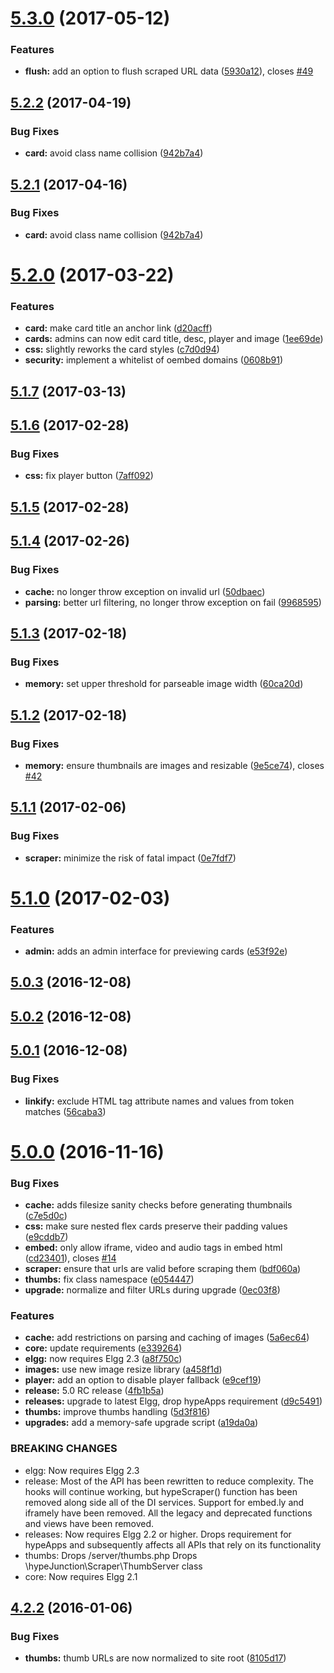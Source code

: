 <a name="5.3.0"></a>
# [5.3.0](https://github.com/hypeJunction/hypeScraper/compare/5.2.2...v5.3.0) (2017-05-12)


### Features

* **flush:** add an option to flush scraped URL data ([5930a12](https://github.com/hypeJunction/hypeScraper/commit/5930a12)), closes [#49](https://github.com/hypeJunction/hypeScraper/issues/49)



<a name="5.2.2"></a>
## [5.2.2](https://github.com/hypeJunction/hypeScraper/compare/5.2.0...v5.2.2) (2017-04-19)


### Bug Fixes

* **card:** avoid class name collision ([942b7a4](https://github.com/hypeJunction/hypeScraper/commit/942b7a4))



<a name="5.2.1"></a>
## [5.2.1](https://github.com/hypeJunction/hypeScraper/compare/5.2.0...v5.2.1) (2017-04-16)


### Bug Fixes

* **card:** avoid class name collision ([942b7a4](https://github.com/hypeJunction/hypeScraper/commit/942b7a4))



<a name="5.2.0"></a>
# [5.2.0](https://github.com/hypeJunction/hypeScraper/compare/5.1.7...v5.2.0) (2017-03-22)


### Features

* **card:** make card title an anchor link ([d20acff](https://github.com/hypeJunction/hypeScraper/commit/d20acff))
* **cards:** admins can now edit card title, desc, player and image ([1ee69de](https://github.com/hypeJunction/hypeScraper/commit/1ee69de))
* **css:** slightly reworks the card styles ([c7d0d94](https://github.com/hypeJunction/hypeScraper/commit/c7d0d94))
* **security:** implement a whitelist of oembed domains ([0608b91](https://github.com/hypeJunction/hypeScraper/commit/0608b91))



<a name="5.1.7"></a>
## [5.1.7](https://github.com/hypeJunction/hypeScraper/compare/5.1.6...v5.1.7) (2017-03-13)




<a name="5.1.6"></a>
## [5.1.6](https://github.com/hypeJunction/hypeScraper/compare/5.1.5...v5.1.6) (2017-02-28)


### Bug Fixes

* **css:** fix player button ([7aff092](https://github.com/hypeJunction/hypeScraper/commit/7aff092))



<a name="5.1.5"></a>
## [5.1.5](https://github.com/hypeJunction/hypeScraper/compare/5.1.4...v5.1.5) (2017-02-28)




<a name="5.1.4"></a>
## [5.1.4](https://github.com/hypeJunction/hypeScraper/compare/5.1.3...v5.1.4) (2017-02-26)


### Bug Fixes

* **cache:** no longer throw exception on invalid url ([50dbaec](https://github.com/hypeJunction/hypeScraper/commit/50dbaec))
* **parsing:** better url filtering, no longer throw exception on fail ([9968595](https://github.com/hypeJunction/hypeScraper/commit/9968595))



<a name="5.1.3"></a>
## [5.1.3](https://github.com/hypeJunction/hypeScraper/compare/5.1.2...v5.1.3) (2017-02-18)


### Bug Fixes

* **memory:** set upper threshold for parseable image width ([60ca20d](https://github.com/hypeJunction/hypeScraper/commit/60ca20d))



<a name="5.1.2"></a>
## [5.1.2](https://github.com/hypeJunction/hypeScraper/compare/5.1.1...v5.1.2) (2017-02-18)


### Bug Fixes

* **memory:** ensure thumbnails are images and resizable ([9e5ce74](https://github.com/hypeJunction/hypeScraper/commit/9e5ce74)), closes [#42](https://github.com/hypeJunction/hypeScraper/issues/42)



<a name="5.1.1"></a>
## [5.1.1](https://github.com/hypeJunction/hypeScraper/compare/5.1.0...v5.1.1) (2017-02-06)


### Bug Fixes

* **scraper:** minimize the risk of fatal impact ([0e7fdf7](https://github.com/hypeJunction/hypeScraper/commit/0e7fdf7))



<a name="5.1.0"></a>
# [5.1.0](https://github.com/hypeJunction/hypeScraper/compare/5.0.3...v5.1.0) (2017-02-03)


### Features

* **admin:** adds an admin interface for previewing cards ([e53f92e](https://github.com/hypeJunction/hypeScraper/commit/e53f92e))



<a name="5.0.3"></a>
## [5.0.3](https://github.com/hypeJunction/hypeScraper/compare/5.0.2...v5.0.3) (2016-12-08)




<a name="5.0.2"></a>
## [5.0.2](https://github.com/hypeJunction/hypeScraper/compare/5.0.1...v5.0.2) (2016-12-08)




<a name="5.0.1"></a>
## [5.0.1](https://github.com/hypeJunction/hypeScraper/compare/5.0.0...v5.0.1) (2016-12-08)


### Bug Fixes

* **linkify:** exclude HTML tag attribute names and values from token matches ([56caba3](https://github.com/hypeJunction/hypeScraper/commit/56caba3))



<a name="5.0.0"></a>
# [5.0.0](https://github.com/hypeJunction/hypeScraper/compare/4.2.2...v5.0.0) (2016-11-16)


### Bug Fixes

* **cache:** adds filesize sanity checks before generating thumbnails ([c7e5d0c](https://github.com/hypeJunction/hypeScraper/commit/c7e5d0c))
* **css:** make sure nested flex cards preserve their padding values ([e9cddb7](https://github.com/hypeJunction/hypeScraper/commit/e9cddb7))
* **embed:** only allow iframe, video and audio tags in embed html ([cd23401](https://github.com/hypeJunction/hypeScraper/commit/cd23401)), closes [#14](https://github.com/hypeJunction/hypeScraper/issues/14)
* **scraper:** ensure that urls are valid before scraping them ([bdf060a](https://github.com/hypeJunction/hypeScraper/commit/bdf060a))
* **thumbs:** fix class namespace ([e054447](https://github.com/hypeJunction/hypeScraper/commit/e054447))
* **upgrade:** normalize and filter URLs during upgrade ([0ec03f8](https://github.com/hypeJunction/hypeScraper/commit/0ec03f8))

### Features

* **cache:** add restrictions on parsing and caching of images ([5a6ec64](https://github.com/hypeJunction/hypeScraper/commit/5a6ec64))
* **core:** update requirements ([e339264](https://github.com/hypeJunction/hypeScraper/commit/e339264))
* **elgg:** now requires Elgg 2.3 ([a8f750c](https://github.com/hypeJunction/hypeScraper/commit/a8f750c))
* **images:** use new image resize library ([a458f1d](https://github.com/hypeJunction/hypeScraper/commit/a458f1d))
* **player:** add an option to disable player fallback ([e9cef19](https://github.com/hypeJunction/hypeScraper/commit/e9cef19))
* **release:** 5.0 RC release ([4fb1b5a](https://github.com/hypeJunction/hypeScraper/commit/4fb1b5a))
* **releases:** upgrade to latest Elgg, drop hypeApps requirement ([d9c5491](https://github.com/hypeJunction/hypeScraper/commit/d9c5491))
* **thumbs:** improve thumbs handling ([5d3f816](https://github.com/hypeJunction/hypeScraper/commit/5d3f816))
* **upgrades:** add a memory-safe upgrade script ([a19da0a](https://github.com/hypeJunction/hypeScraper/commit/a19da0a))


### BREAKING CHANGES

* elgg: Now requires Elgg 2.3
* release: Most of the API has been rewritten to reduce complexity.
The hooks will continue working, but hypeScraper() function has
been removed along side all of the DI services.
Support for embed.ly and iframely have been removed.
All the legacy and deprecated functions and views have been removed.
* releases: Now requires Elgg 2.2 or higher.
Drops requirement for hypeApps and subsequently affects all APIs
that rely on its functionality
* thumbs: Drops /server/thumbs.php
Drops \hypeJunction\Scraper\ThumbServer class
* core: Now requires Elgg 2.1



<a name="4.2.2"></a>
## [4.2.2](https://github.com/hypeJunction/hypeScraper/compare/4.2.1...v4.2.2) (2016-01-06)


### Bug Fixes

* **thumbs:** thumb URLs are now normalized to site root ([8105d17](https://github.com/hypeJunction/hypeScraper/commit/8105d17))



